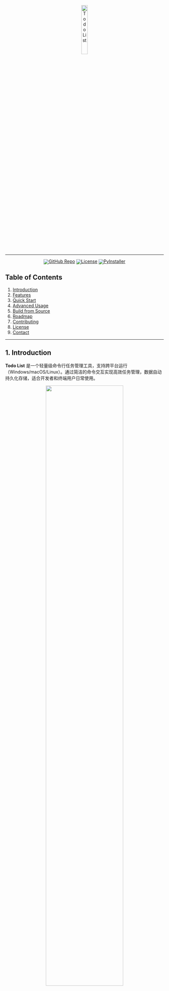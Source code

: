 <!-- markdownlint-disable first-line-h1 -->
<!-- markdownlint-disable html -->
<!-- markdownlint-disable no-duplicate-header -->

<div align="center">
  <img src="https://cdn-icons-png.flaticon.com/512/3293/3293464.png" width="20%" alt="Todo List" />
</div>

<hr>

<div align="center" style="line-height: 1;">
  <a href="https://github.com/ekmope/todo-list"><img alt="GitHub Repo"
    src="https://img.shields.io/badge/📂%20GitHub-Todo_List-536af5?logo=github&color=536af5"/></a>
  <a href="https://choosealicense.com/licenses/mit/"><img alt="License"
    src="https://img.shields.io/badge/📜%20License-MIT-f5de53?color=f5de53"/></a>
  <a href="https://pypi.org/project/pyinstaller/"><img alt="PyInstaller"
    src="https://img.shields.io/badge/📦%20Packaged_with-PyInstaller-2ba97a?color=2ba97a"/></a>
</div>

## Table of Contents

1. [Introduction](#1-introduction)
2. [Features](#2-features)
3. [Quick Start](#3-quick-start)
4. [Advanced Usage](#4-advanced-usage)
5. [Build from Source](#5-build-from-source)
6. [Roadmap](#6-roadmap)
7. [Contributing](#7-contributing)
8. [License](#8-license)
9. [Contact](#9-contact)

---

## 1. Introduction

**Todo List** 是一个轻量级命令行任务管理工具，支持跨平台运行（Windows/macOS/Linux）。通过简洁的命令交互实现高效任务管理，数据自动持久化存储，适合开发者和终端用户日常使用。

<div align="center">
  <img src="demo.gif" width="70%">
</div>

---

## 2. Features

### Core Architecture
- **极简设计**：单文件实现核心逻辑（<200行代码）
- **数据持久化**：自动保存任务到 `todo.txt` 文件
- **跨平台兼容**：完美支持 Windows CMD/PowerShell 和 Unix Shell

### Functional Highlights
- ✅ 添加/删除/完成任务
- ✅ 任务状态可视化（[ ]未完成 vs [x]已完成）
- ✅ 数据自动保存与加载
- 🚀 支持打包为独立可执行文件（.exe/.app）

---

## 3. Quick Start

### Prerequisites
- Python 3.6+
- Git（可选）

### Installation
```bash
# Clone 仓库
git clone https://github.com/ekmope/todo-list.git
cd todo-list

# 直接运行
python todo.py
Basic Commands
Command	Description	Example
add	添加任务	add 购买牛奶
done	标记完成	done 2
list	查看任务列表	list
clear	清空所有任务	clear
exit	退出程序	exit

---

## 4. Advanced Usage

数据文件定制
修改 TODO_FILE 变量指定存储路径：

python
# 在 todo.py 中修改
TODO_FILE = "/path/to/custom_tasks.txt"
日志记录（示例扩展）
python
import logging
logging.basicConfig(filename='todo.log', level=logging.INFO)

---

## 5. Build from Source
生成可执行文件
bash
# 安装依赖
pip install pyinstaller

# 打包（Windows）
pyinstaller --onefile --name todo.exe todo.py

# 打包（macOS/Linux）
pyinstaller --onefile --name todo todo.py
输出路径
dist/
  ├── todo.exe    # Windows可执行文件
  └── todo        # Unix可执行文件

---

## 6. Roadmap
状态	功能	目标版本
✅	基础任务管理	v1.0
🚧	任务分类标签	v1.2
⏳	云端同步功能	v2.0
⏳	图形界面（Tkinter）	v2.1

---

## 7. Contributing
欢迎通过以下方式参与贡献：

Fork 本仓库

创建功能分支 (git checkout -b feature/awesome)

提交修改 (git commit -am 'Add awesome feature')

推送分支 (git push origin feature/awesome)

发起 Pull Request

---

## 8. License
本项目采用 MIT License，允许商业使用和修改。核心条款包括：

保留原始版权声明

免责条款

---

## 9. Contact
遇到问题或建议？欢迎通过以下方式联系：

📮 Email: your.email@example.com

🐛 Issue Tracker